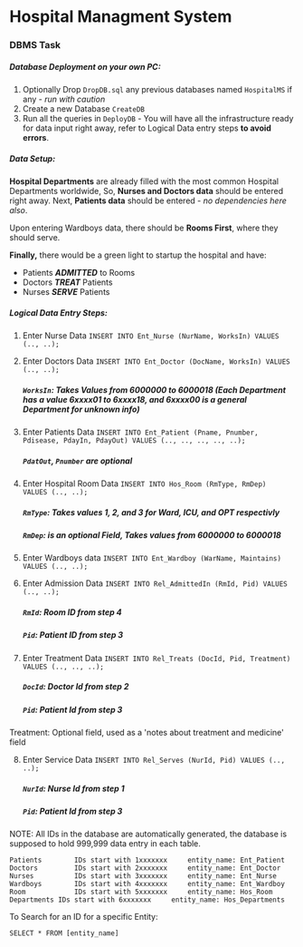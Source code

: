 # Hospital Managment System
### DBMS Task

##### Database Deployment on your own PC:

 1. Optionally Drop `DropDB.sql` any previous databases named `HospitalMS` if any - *run with caution*
 2. Create a new Database `CreateDB`
 3. Run all the queries in `DeployDB` - You will have all the infrastructure ready for data input right away, refer to Logical Data entry steps **to avoid errors**.

##### Data Setup:

**Hospital Departments** are already filled with the most common Hospital Departments worldwide, So, **Nurses and Doctors data** should be entered right away.
Next, **Patients data** should be entered - *no dependencies here also*.

Upon entering Wardboys data, there should be **Rooms First**, where they should serve.

**Finally,** there would be a green light to startup the hospital and have:

 - Patients ***ADMITTED*** to Rooms
 - Doctors ***TREAT*** Patients
 - Nurses ***SERVE*** Patients  
 
##### Logical Data Entry Steps:

1. Enter Nurse Data
`INSERT INTO Ent_Nurse (NurName, WorksIn) VALUES (.., ..);`
2. Enter Doctors Data
`INSERT INTO Ent_Doctor (DocName, WorksIn) VALUES (.., ..);`

	##### `WorksIn`: Takes Values from 6000000 to 6000018 (Each Department has a value 6xxxx01 to 6xxxx18, and 6xxxx00 is a general Department for unknown info)

3. Enter Patients Data
`INSERT INTO Ent_Patient (Pname, Pnumber, Pdisease, PdayIn, PdayOut) VALUES (.., .., .., .., ..);`
	##### `PdatOut`, `Pnumber` are optional

4. Enter Hospital Room Data
`INSERT INTO Hos_Room (RmType, RmDep) VALUES (.., ..);`
	##### `RmType`: Takes values 1, 2, and 3 for Ward, ICU, and OPT respectivly
	##### `RmDep`: is an optional Field, Takes values from 6000000 to 6000018

5. Enter Wardboys data
`INSERT INTO Ent_Wardboy (WarName, Maintains) VALUES (.., ..);`

6. Enter Admission Data
`INSERT INTO Rel_AdmittedIn (RmId, Pid) VALUES (.., ..);`
	##### `RmId`: Room ID from step 4
	##### `Pid`: Patient ID from step 3

7. Enter Treatment Data
`INSERT INTO Rel_Treats (DocId, Pid, Treatment) VALUES (.., .., ..);`
	##### `DocId`: Doctor Id from step 2
	##### `Pid`: Patient Id from step 3
Treatment: Optional field, used as a 'notes about treatment and medicine' field

8. Enter Service Data
`INSERT INTO Rel_Serves (NurId, Pid) VALUES (.., ..);`
	##### `NurId`: Nurse Id from step 1
	##### `Pid`: Patient Id from step 3




NOTE: 	All IDs in the database are automatically generated, the database is supposed to hold 999,999 data entry in each table.

	Patients 		IDs start with 1xxxxxxx		entity_name: Ent_Patient
	Doctors			IDs start with 2xxxxxxx		entity_name: Ent_Doctor 
	Nurses   		IDs start with 3xxxxxxx		entity_name: Ent_Nurse 
	Wardboys 		IDs start with 4xxxxxxx		entity_name: Ent_Wardboy 
	Room     		IDs start with 5xxxxxxx		entity_name: Hos_Room 
	Departments IDs start with 6xxxxxxx		entity_name: Hos_Departments

To Search for an ID for a specific Entity:

    SELECT * FROM [entity_name]
